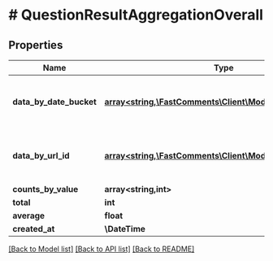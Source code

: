 # # QuestionResultAggregationOverall

## Properties

Name | Type | Description | Notes
------------ | ------------- | ------------- | -------------
**data_by_date_bucket** | [**array<string,\FastComments\Client\Model\QuestionDatum>**](QuestionDatum.md) | Construct a type with a set of properties K of type T | [optional]
**data_by_url_id** | [**array<string,\FastComments\Client\Model\QuestionDatum>**](QuestionDatum.md) | Construct a type with a set of properties K of type T | [optional]
**counts_by_value** | **array<string,int>** |  | [optional]
**total** | **int** |  |
**average** | **float** |  | [optional]
**created_at** | **\DateTime** |  |

[[Back to Model list]](../../README.md#models) [[Back to API list]](../../README.md#endpoints) [[Back to README]](../../README.md)
